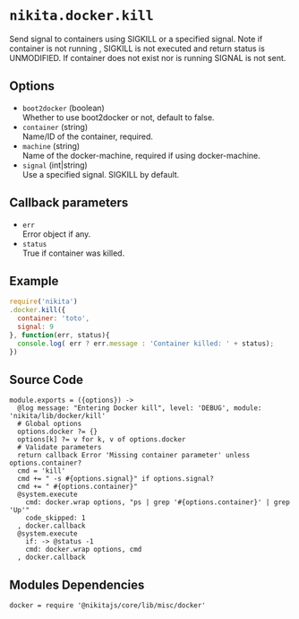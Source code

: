 
# `nikita.docker.kill`

Send signal to containers using SIGKILL or a specified signal.
Note if container is not running , SIGKILL is not executed and
return status is UNMODIFIED. If container does not exist nor is running
SIGNAL is not sent.

## Options

* `boot2docker` (boolean)   
  Whether to use boot2docker or not, default to false.
* `container` (string)   
  Name/ID of the container, required.   
* `machine` (string)   
  Name of the docker-machine, required if using docker-machine.
* `signal` (int|string)   
  Use a specified signal. SIGKILL by default.

## Callback parameters

* `err`   
  Error object if any.
* `status`   
  True if container was killed.

## Example

```javascript
require('nikita')
.docker.kill({
  container: 'toto',
  signal: 9
}, function(err, status){  
  console.log( err ? err.message : 'Container killed: ' + status);
})
```

## Source Code

    module.exports = ({options}) ->
      @log message: "Entering Docker kill", level: 'DEBUG', module: 'nikita/lib/docker/kill'
      # Global options
      options.docker ?= {}
      options[k] ?= v for k, v of options.docker
      # Validate parameters
      return callback Error 'Missing container parameter' unless options.container?
      cmd = 'kill'
      cmd += " -s #{options.signal}" if options.signal?
      cmd += " #{options.container}"
      @system.execute
        cmd: docker.wrap options, "ps | grep '#{options.container}' | grep 'Up'"
        code_skipped: 1
      , docker.callback
      @system.execute
        if: -> @status -1
        cmd: docker.wrap options, cmd
      , docker.callback

## Modules Dependencies

    docker = require '@nikitajs/core/lib/misc/docker'
